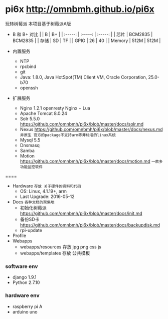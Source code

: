 pi6x <http://omnbmh.github.io/pi6x>
====
玩转树莓派 本项目基于树莓派A版

- B 和 B+ 对比
|         | B       | B+      |
| :-----: | :-----: | :-----: |
| 芯片     | BCM2835 | BCM2835 |
| 存储     | SD      | TF      |
| GPIO    | 26      | 40      |
| Memory  | 512M    | 512M    |

- 内置服务
    - NTP
    - rpcbind
    - git
    - Java: 1.8.0, Java HotSpot(TM) Client VM, Oracle Corporation, 25.0-b70
    - openssh

- 扩展服务
    - Nginx 1.2.1 openresty  Nginx + Lua
    - Apache Tomcat 8.0.24
    - Solr 5.5.0 <https://github.com/omnbmh/pi6x/blob/master/docs/solr.md>
    - Nexus <https://github.com/omnbmh/pi6x/blob/master/docs/nexus.md> `非原生 官方的package不支持arm等非标准的linux系统`
    - Mysql 5.5
    - Dnsmasq
    - Samba
    - Motion <https://github.com/omnbmh/pi6x/blob/master/docs/motion.md>  `一款多功能监控软件`

====
- Hardware `存放 关于硬件的资料和代码`
    - OS: Linux, 4.1.19+, arm
    - Last Upgrade: 2016-05-12
- Docs `各种文档的聚集地`
    - 初始化树莓派 <https://github.com/omnbmh/pi6x/blob/master/docs/init.md>
    - 备份SD卡 <https://github.com/omnbmh/pi6x/blob/master/docs/backupdisk.md>
    - rpi-update
- Profile
- Webapps
    - webapps/resources 存放 jpg png css js
    - webapps/templates 存放 公共模板


### software env
- django 1.9.1
- Python 2.7.10


### hardware env
- raspberry pi A
- arduino uno
